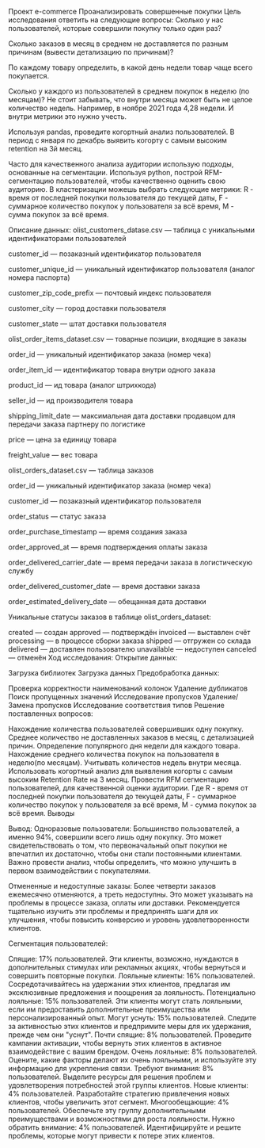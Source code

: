 Проект e-commerce
Проанализировать совершенные покупки
Цель исследования ответить на следующие вопросы:
Сколько у нас пользователей, которые совершили покупку только один раз?

Сколько заказов в месяц в среднем не доставляется по разным причинам (вывести детализацию по причинам)?

По каждому товару определить, в какой день недели товар чаще всего покупается.

Сколько у каждого из пользователей в среднем покупок в неделю (по месяцам)? Не стоит забывать, что внутри месяца может быть не целое количество недель. Например, в ноябре 2021 года 4,28 недели. И внутри метрики это нужно учесть.

Используя pandas, проведите когортный анализ пользователей. В период с января по декабрь выявить когорту с самым высоким retention на 3й месяц.

Часто для качественного анализа аудитории использую подходы, основанные на сегментации. Используя python, построй RFM-сегментацию пользователей, чтобы качественно оценить свою аудиторию. В кластеризации можешь выбрать следующие метрики: R - время от последней покупки пользователя до текущей даты, F - суммарное количество покупок у пользователя за всё время, M - сумма покупок за всё время.

Описание данных:
olist_customers_datase.csv — таблица с уникальными идентификаторами пользователей

customer_id — позаказный идентификатор пользователя

customer_unique_id — уникальный идентификатор пользователя (аналог номера паспорта)

customer_zip_code_prefix — почтовый индекс пользователя

customer_city — город доставки пользователя

customer_state — штат доставки пользователя

olist_order_items_dataset.csv — товарные позиции, входящие в заказы

order_id — уникальный идентификатор заказа (номер чека)

order_item_id — идентификатор товара внутри одного заказа

product_id — ид товара (аналог штрихкода)

seller_id — ид производителя товара

shipping_limit_date — максимальная дата доставки продавцом для передачи заказа партнеру по логистике

price — цена за единицу товара

freight_value — вес товара

olist_orders_dataset.csv — таблица заказов

order_id — уникальный идентификатор заказа (номер чека)

customer_id — позаказный идентификатор пользователя

order_status — статус заказа

order_purchase_timestamp — время создания заказа

order_approved_at — время подтверждения оплаты заказа

order_delivered_carrier_date — время передачи заказа в логистическую службу

order_delivered_customer_date — время доставки заказа

order_estimated_delivery_date — обещанная дата доставки

Уникальные статусы заказов в таблице olist_orders_dataset:

created — создан
approved — подтверждён
invoiced — выставлен счёт
processing — в процессе сборки заказа
shipped — отгружен со склада
delivered — доставлен пользователю
unavailable — недоступен
canceled — отменён
Ход исследования:
Открытие данных:

Загрузка библиотек
Загрузка данных
Предобработка данных:

Проверка корректности наименований колонок
Удаление дубликатов
Поиск пропущенных значений
Исследование пропусков
Удаление/Замена пропусков
Исследование соответствия типов
Решение поставленных вопросов:

Нахождение количества пользователей совершивших одну покупку.
Среднее количество не доставленных заказов в месяц, с детализацией причин.
Определение популярного дня недели для каждого товара.
Нахождение среднего количества покупок на пользователя в неделю(по месяцам). Учитывать количестов недель внутри месяца.
Использовать когортный анализ для выявления когорты с самым высоким Retention Rate на 3 месяц.
Провести RFM сегментацию пользователей, для качественной оценки аудитории. Где R - время от последней покупки пользователя до текущей даты, F - суммарное количество покупок у пользователя за всё время, M - сумма покупок за всё время.
Выводы

Вывод:
Одноразовые пользователи: Большинство пользователей, а именно 94%, совершили всего лишь одну покупку. Это может свидетельствовать о том, что первоначальный опыт покупки не впечатлил их достаточно, чтобы они стали постоянными клиентами. Важно провести анализ, чтобы определить, что можно улучшить в первом взаимодействии с покупателями.

Отмененные и недоступные заказы: Более четверти заказов ежемесячно отменяются, а треть недоступны. Это может указывать на проблемы в процессе заказа, оплаты или доставки. Рекомендуется тщательно изучить эти проблемы и предпринять шаги для их улучшения, чтобы повысить конверсию и уровень удовлетворенности клиентов.

Сегментация пользователей:

Спящие: 17% пользователей. Эти клиенты, возможно, нуждаются в дополнительных стимулах или рекламных акциях, чтобы вернуться и совершить повторные покупки.
Лояльные клиенты: 16% пользователей. Сосредотачивайтесь на удержании этих клиентов, предлагая им эксклюзивные предложения и поощрения за лояльность.
Потенциально лояльные: 15% пользователей. Эти клиенты могут стать лояльными, если им предоставить дополнительные преимущества или персонализированный опыт.
Могут уснуть: 15% пользователей. Следите за активностью этих клиентов и предпримите меры для их удержания, прежде чем они "уснут".
Почти спящие: 8% пользователей. Проведите кампании активации, чтобы вернуть этих клиентов в активное взаимодействие с вашим брендом.
Очень лояльные: 8% пользователей. Оцените, какие факторы делают их очень лояльными, и используйте эту информацию для укрепления связи.
Требуют внимания: 8% пользователей. Выделите ресурсы для решения проблем и удовлетворения потребностей этой группы клиентов.
Новые клиенты: 4% пользователей. Разработайте стратегию привлечения новых клиентов, чтобы увеличить этот сегмент.
Многообещающие: 4% пользователей. Обеспечьте эту группу дополнительными преимуществами и возможностями для роста лояльности.
Нужно обратить внимание: 4% пользователей. Идентифицируйте и решите проблемы, которые могут привести к потере этих клиентов.
